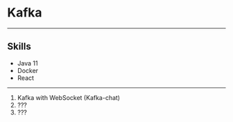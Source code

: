 # Kafka

---

## Skills
- Java 11
- Docker
- React

---

1. Kafka with WebSocket (Kafka-chat)
2. ???
3. ???
